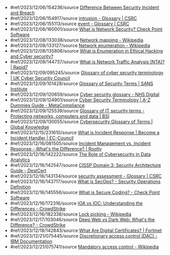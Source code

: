 - #ref/2023/12/06/154236/source [Difference Between Security Incident and Breach](https://www.cobalt.io/blog/difference-between-security-incident-and-breach)
- #ref/2023/12/06/154917/source [intrusion - Glossary | CSRC](https://csrc.nist.gov/glossary/term/intrusion)
- #ref/2023/12/06/155113/source [event - Glossary | CSRC](https://csrc.nist.gov/glossary/term/event)
- #ref/2023/12/06/160001/source [What is Network Security? Check Point Software](https://www.checkpoint.com/cyber-hub/network-security/what-is-network-security/)
- #ref/2023/12/08/133038/source [Network mapping - Wikipedia](https://en.wikipedia.org/wiki/Network_mapping)
- #ref/2023/12/08/133127/source [Network enumeration - Wikipedia](https://en.wikipedia.org/wiki/Network_enumeration)
- #ref/2023/12/08/135806/source [What is Enumeration in Ethical Hacking and Cyber security?](https://www.eccouncil.org/cybersecurity-exchange/ethical-hacking/enumeration-ethical-hacking/)
- #ref/2023/12/08/144737/source [What is Network Traffic Analysis (NTA)? | Rapid7](https://www.rapid7.com/fundamentals/network-traffic-analysis/)
- #ref/2023/12/09/095245/source [Glossary of cyber security terminology | UK Cyber Security Council](https://www.ukcybersecuritycouncil.org.uk/glossary/)
- #ref/2023/12/09/101428/source [Glossary of Security Terms | SANS Institute](https://www.sans.org/security-resources/glossary-of-terms/)
- #ref/2023/12/09/120659/source [Cyber security glossary - NHS Digital](https://digital.nhs.uk/cyber-and-data-security/about-us/cyber-security-glossary)
- #ref/2023/12/09/124901/source [Cyber Security Terminology | A-Z Dummies Guide - MetaCompliance](https://www.metacompliance.com/cyber-security-terminology)
- #ref/2023/12/09/125539/source [Glossary of IT security terms - Protecting networks, computers and data | BSI](https://www.bsigroup.com/en-GB/Cyber-Security/Glossary-of-cyber-security-terms/)
- #ref/2023/12/09/130055/source [Cybersecurity Glossary of Terms | Global Knowledge](https://www.globalknowledge.com/ca-en/topics/cybersecurity/glossary-of-terms/)
- #ref/2023/12/15/231610/source [What is Incident Response | Become a Incident Handler | EC-Council](https://www.eccouncil.org/cybersecurity/what-is-incident-response/)
- #ref/2023/12/16/081505/source [Incident Management vs. Incident Response - What's the Difference? | Rootly](https://rootly.com/blog/incident-management-vs-incident-response-what-s-the-difference)
- #ref/2023/12/16/142222/source [The Role of Cybersecurity in Data Analytics](https://www.ironhack.com/gb/blog/the-role-of-cybersecurity-in-data-analytics)
- #ref/2023/12/16/142547/source [CISSP Domain 3: Security Architecture Guide - DestCert](https://destcert.com/resources/domain-3-security-architecture-and-engineering/)
- #ref/2023/12/16/143134/source [security assessment - Glossary | CSRC](https://csrc.nist.gov/glossary/term/security_assessment)
- #ref/2023/12/16/143717/source [What is SecOps? - Security Operations Definition](https://www.cyberark.com/what-is/security-operations/)
- #ref/2023/12/16/145556/source [What is Secure Coding? - Check Point Software](https://www.checkpoint.com/cyber-hub/cloud-security/what-is-secure-coding/)
- #ref/2023/12/16/172316/source [IOA vs IOC: Understanding the Differences - CrowdStrike](https://www.crowdstrike.com/cybersecurity-101/indicators-of-compromise/ioa-vs-ioc/)
- #ref/2023/12/16/182338/source [Lock picking - Wikipedia](https://en.wikipedia.org/wiki/Lock_picking)
- #ref/2023/12/17/103046/source [Deep Web vs Dark Web: What's the Difference? - CrowdStrike](https://www.crowdstrike.com/cybersecurity-101/the-dark-web-explained/deep-web-vs-dark-web/)
- #ref/2023/12/18/142843/source [What Are Digital Certificates? | Fortinet](https://www.fortinet.com/resources/cyberglossary/digital-certificates)
- #ref/2023/12/21/075445/source [Discretionary access control (DAC) - IBM Documentation](https://www.ibm.com/docs/en/zos/3.1.0?topic=controls-discretionary-access-control-dac) 
- #ref/2023/12/21/075741/source [Mandatory access control - Wikipedia](https://en.wikipedia.org/wiki/Mandatory_access_control)
